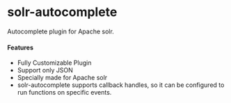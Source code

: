 # solr-autocomplete

Autocomplete plugin for Apache solr.
<h4>Features</h4>
<ul>
<li>Fully Customizable Plugin</li>
<li>Support only JSON</li>
<li>Specially made for Apache solr</li>
<li>solr-autocomplete supports callback handles, so it can be configured to run functions on specific events.</li>
</ul>